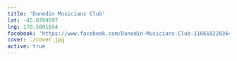 ```yaml
---
title: 'Dunedin Musicians Club'
lat: -45.8789597
lng: 170.5001694
facebook: 'https://www.facebook.com/Dunedin-Musicians-Club-116618228364554/'
cover: ./cover.jpg
active: true
---
```

